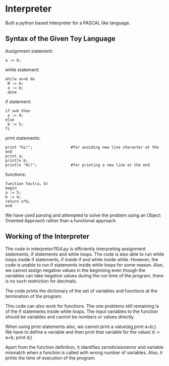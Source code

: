 # Interpreter
Built a python based Interpreter for a PASCAL like language. 

## Syntax of the Given Toy Language

Assignment statement:
```
a := b;
```

while statement:
```
while a>=b do 
 N := m;
 a := b;
 done
```

if statement:
```
if a=b then
 a := 9;
else 
 b := 5;
fi
```

print statements:            
```
print "Hi!";                 #for avoiding new line character at the end
print a;
println b;
println "Hi!";               #for printing a new line at the end
```

functions:
```
function fact(a, b)
begin 
a := 5;
b := 4;
return a*b;
end
```

We have used parsing and attempted to solve the problem using an Object Oriented Approach rather than a functional approach.

## Working of the Interpreter

The code in interpretor1104.py is efficiently interpreting assignment statements, if statements and while loops.
The code is also able to run while loops inside if statements, if inside if and while inside while.
However, the code is unable to run if statements inside while loops for some reason.
Also, we cannot assign negative values in the beginning even though the variables can take negative values during the run time of the program. there is no such restriction for decimals.

The code prints the dictionary of the set of variables and functions at the termination of the program.

This code can also work for functions. The one problems still remaining is of the if statements inside while loops. The input variables to the function should be variables and cannot be numbers or values directly. 


When using print statements also, we cannot print a value(eg,print a+b;). We have to define a variable and then print that variable for the value( d := a+b; print d;)

Apart from the function definition, it identifies zerodivisionerror and variable mismatch when a function is called with wrong number of variables. 
Also, it prints the time of execution of the program.






